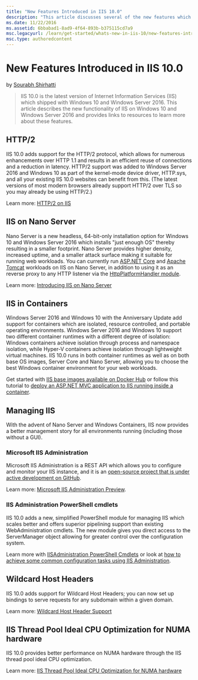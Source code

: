 ```yaml
---
title: "New Features Introduced in IIS 10.0"
description: "This article discusses several of the new features which were introduced in Internet Information Services (IIS) which shipped with Windows 10 and Windows Ser..."
ms.date: 11/22/2016
ms.assetid: 6bbabad1-8ad9-4f64-893b-b375115cd7a9
msc.legacyurl: /learn/get-started/whats-new-in-iis-10/new-features-introduced-in-iis-100
msc.type: authoredcontent
---
```

# New Features Introduced in IIS 10.0

by [Sourabh Shirhatti](https://github.com/shirhatti)

> IIS 10.0 is the latest version of Internet Information Services (IIS) which shipped with Windows 10 and Windows Server 2016. This article describes the new functionality of IIS on Windows 10 and Windows Server 2016 and provides links to resources to learn more about these features.

## HTTP/2

IIS 10.0 adds support for the HTTP/2 protocol, which allows for numerous enhancements over HTTP 1.1 and results in an efficient reuse of connections and a reduction in latency. HTTP/2 support was added to Windows Server 2016 and Windows 10 as part of the kernel-mode device driver, HTTP.sys, and all your existing IIS 10.0 websites can benefit from this. (The latest versions of most modern browsers already support HTTP/2 over TLS so you may already be using HTTP/2.)

Learn more: [HTTP/2 on IIS](http2-on-iis.md)

## IIS on Nano Server

Nano Server is a new headless, 64-bit-only installation option for Windows 10 and Windows Server 2016 which installs &quot;just enough OS&quot; thereby resulting in a smaller footprint. Nano Server provides higher density, increased uptime, and a smaller attack surface making it suitable for running web workloads. You can currently run [ASP.NET Core](/iis/get-started/whats-new-in-iis-10/running-aspnet-core-with-iis-on-nano-server) and [Apache Tomcat](https://blogs.iis.net/jeonghwan/running-tomcat-with-iis-on-nano-server) workloads on IIS on Nano Server, in addition to using it as an reverse proxy to any HTTP listener via the [HttpPlatformHandler module](https://www.iis.net/downloads/microsoft/httpplatformhandler).

Learn more: [Introducing IIS on Nano Server](introducing-iis-on-nano-server.md)

## IIS in Containers

Windows Server 2016 and Windows 10 with the Anniversary Update add support for containers which are isolated, resource controlled, and portable operating environments. Windows Server 2016 and Windows 10 support two different container runtimes with a different degree of isolation: Windows containers achieve isolation through process and namespace isolation, while Hyper-V containers achieve isolation through lightweight virtual machines. IIS 10.0 runs in both container runtimes as well as on both base OS images, Server Core and Nano Server, allowing you to choose the best Windows container environment for your web workloads.

Get started with [IIS base images available on Docker Hub](https://hub.docker.com/r/microsoft/iis/) or follow this tutorial to [deploy an ASP.NET MVC application to IIS running inside a container](/aspnet/mvc/overview/deployment/docker-aspnetmvc).

## Managing IIS

With the advent of Nano Server and Windows Containers, IIS now provides a better management story for all environments running (including those without a GUI).

### Microsoft IIS Administration

Microsoft IIS Administration is a REST API which allows you to configure and monitor your IIS instance, and it is an [open-source project that is under active development on GitHub](https://github.com/Microsoft/IIS.Administration).

Learn more: [Microsoft IIS Administration Preview](https://blogs.iis.net/adminapi/microsoft-iis-administration-api-preview).

### IIS Administration PowerShell cmdlets

IIS 10.0 adds a new, simplified PowerShell module for managing IIS which scales better and offers superior pipelining support than existing WebAdministration cmdlets. The new module gives you direct access to the ServerManager object allowing for greater control over the configuration system.

Learn more with [IISAdministration PowerShell Cmdlets](iisadministration-powershell-cmdlets.md) or look at [how to achieve some common configuration tasks using IIS Administration](https://blogs.iis.net/jeonghwan/how-to-use-iisadministration-powershell-cmdlets-to-configure-iis-configuration-settings).

## Wildcard Host Headers

IIS 10.0 adds support for Wildcard Host Headers; you can now set up bindings to serve requests for any subdomain within a given domain.

Learn more: [Wildcard Host Header Support](wildcard-host-header-support.md)

## IIS Thread Pool Ideal CPU Optimization for NUMA hardware

IIS 10.0 provides better performance on NUMA hardware through the IIS thread pool ideal CPU optimization.

Learn more: [IIS Thread Pool Ideal CPU Optimization for NUMA hardware](thread-pool-ideal-cpu-numa-optimization.md)

